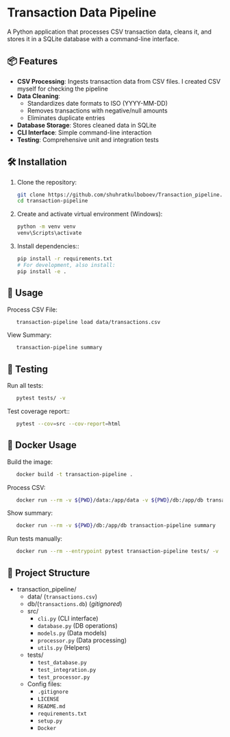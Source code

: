 # Transaction Data Pipeline

A Python application that processes CSV transaction data, cleans it, and stores it in a SQLite database with a command-line interface.

## 📦 Features

- **CSV Processing**: Ingests transaction data from CSV files. I created CSV myself for checking the pipeline
- **Data Cleaning**:
  - Standardizes date formats to ISO (YYYY-MM-DD)
  - Removes transactions with negative/null amounts
  - Eliminates duplicate entries
- **Database Storage**: Stores cleaned data in SQLite
- **CLI Interface**: Simple command-line interaction
- **Testing**: Comprehensive unit and integration tests

## 🛠️ Installation

1. Clone the repository:
   ```bash
   git clone https://github.com/shuhratkulboboev/Transaction_pipeline.git
   cd transaction-pipeline
2. Create and activate virtual environment (Windows):
   ```bash
   python -m venv venv
   venv\Scripts\activate
3. Install dependencies::
   ```bash
   pip install -r requirements.txt
   # For development, also install:
   pip install -e .
## 🚀 Usage
Process CSV File:
```bash
   transaction-pipeline load data/transactions.csv
```
View Summary:
```bash
   transaction-pipeline summary
```
## 🧪 Testing
Run all tests:
```bash
   pytest tests/ -v
```
Test coverage report::
```bash
   pytest --cov=src --cov-report=html
```
## 🚀 Docker Usage
Build the image:
```bash
   docker build -t transaction-pipeline .
```
Process CSV:
```bash
   docker run --rm -v ${PWD}/data:/app/data -v ${PWD}/db:/app/db transaction-pipeline load data/transactions.csv
```
Show summary:
```bash
   docker run --rm -v ${PWD}/db:/app/db transaction-pipeline summary
```
Run tests manually:
```bash
   docker run --rm --entrypoint pytest transaction-pipeline tests/ -v
```
## 📂 Project Structure

- transaction_pipeline/
  - data/ (`transactions.csv`)
  - db/(`transactions.db`) (*gitignored*)
  - src/
    - `cli.py` (CLI interface)
    - `database.py` (DB operations)
    - `models.py` (Data models)
    - `processor.py` (Data processing)
    - `utils.py` (Helpers)
  - tests/
    - `test_database.py`
    - `test_integration.py`
    - `test_processor.py`
  - Config files:
    - `.gitignore`
    - `LICENSE`
    - `README.md`
    - `requirements.txt`
    - `setup.py`
    - `Docker`
